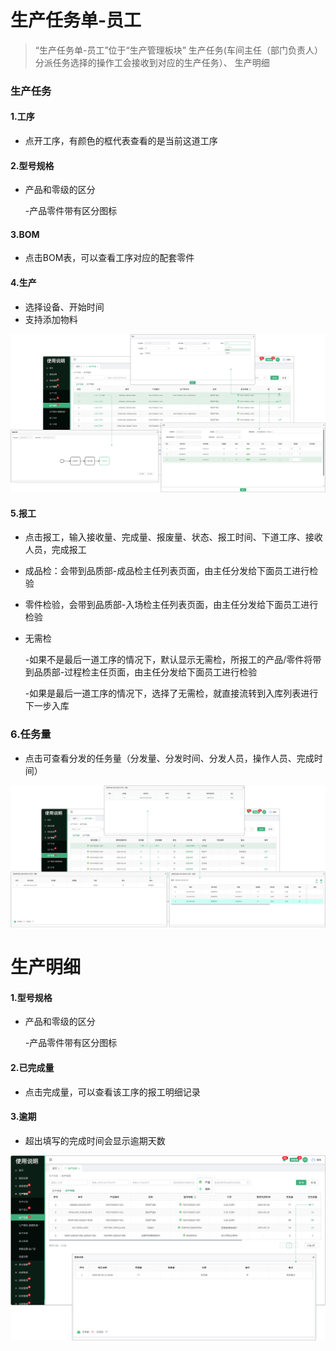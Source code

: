 # 生产任务单-员工

> “生产任务单-员工”位于“生产管理板块” 生产任务(车间主任（部门负责人）分派任务选择的操作工会接收到对应的生产任务）、 生产明细

### 生产任务

#### 1.工序

* 点开工序，有颜色的框代表查看的是当前这道工序


#### 2.型号规格

* 产品和零级的区分

  -产品零件带有区分图标


#### 3.BOM

* 点击BOM表，可以查看工序对应的配套零件



#### 4.生产

* 选择设备、开始时间
* 支持添加物料

![如图所示](../file/scrwd1.png)
 



#### 5.报工

* 点击报工，输入接收量、完成量、报废量、状态、报工时间、下道工序、接收人员，完成报工

* 成品检：会带到品质部-成品检主任列表页面，由主任分发给下面员工进行检验


* 零件检验，会带到品质部-入场检主任列表页面，由主任分发给下面员工进行检验

* 无需检

  -如果不是最后一道工序的情况下，默认显示无需检，所报工的产品/零件将带到品质部-过程检主任页面，由主任分发给下面员工进行检验

  -如果是最后一道工序的情况下，选择了无需检，就直接流转到入库列表进行下一步入库


### 6.任务量

* 点击可查看分发的任务量（分发量、分发时间、分发人员，操作人员、完成时间）



![如图所示](../file/scrwd2.png)



# 生产明细

#### 1.型号规格

* 产品和零级的区分

  -产品零件带有区分图标



#### 2.已完成量

* 点击完成量，可以查看该工序的报工明细记录



#### 3.逾期

* 超出填写的完成时间会显示逾期天数


![如图所示](../file/scmx1.png)

